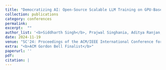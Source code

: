 ```yaml
---
title: "Democratizing AI: Open-Source Scalable LLM Training on GPU-Based Supercomputers"
collection: publications
category: conferences
permalink: 
excerpt:  ""
author_list: '<b>Siddharth Singh</b>, Prajwal Singhania, Aditya Ranjan, John Kirchenbauer, Jonas Geiping, Yuxin Wen, Neel Jain, Abhimanyu Hans, Manli Shu, Aditya Tomar, Tom Goldstein, and Abhinav Bhatele'
date: 2024-11-19 
venue: "SC'24: Proceedings of the ACM/IEEE International Conference for High Performance Computing, Networking, Storage and Analysis"
extra: "<b>ACM Gordon Bell Finalist</b>"
paperurl: ''
pdf: 
citation: |
---
```



